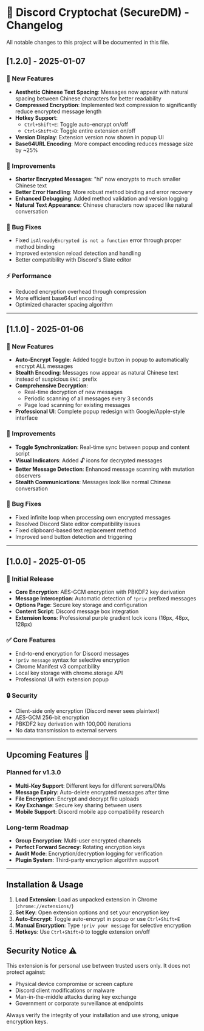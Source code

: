 # 📄 Discord Cryptochat (SecureDM) - Changelog

All notable changes to this project will be documented in this file.

## [1.2.0] - 2025-01-07

### 🎉 New Features

- **Aesthetic Chinese Text Spacing**: Messages now appear with natural spacing between Chinese characters for better readability
- **Compressed Encryption**: Implemented text compression to significantly reduce encrypted message length
- **Hotkey Support**:
  - `Ctrl+Shift+E`: Toggle auto-encrypt on/off
  - `Ctrl+Shift+D`: Toggle entire extension on/off
- **Version Display**: Extension version now shown in popup UI
- **Base64URL Encoding**: More compact encoding reduces message size by ~25%

### 🔧 Improvements

- **Shorter Encrypted Messages**: "hi" now encrypts to much smaller Chinese text
- **Better Error Handling**: More robust method binding and error recovery
- **Enhanced Debugging**: Added method validation and version logging
- **Natural Text Appearance**: Chinese characters now spaced like natural conversation

### 🐛 Bug Fixes

- Fixed `isAlreadyEncrypted is not a function` error through proper method binding
- Improved extension reload detection and handling
- Better compatibility with Discord's Slate editor

### ⚡ Performance

- Reduced encryption overhead through compression
- More efficient base64url encoding
- Optimized character spacing algorithm

---

## [1.1.0] - 2025-01-06

### 🎉 New Features

- **Auto-Encrypt Toggle**: Added toggle button in popup to automatically encrypt ALL messages
- **Stealth Encoding**: Messages now appear as natural Chinese text instead of suspicious `ENC:` prefix
- **Comprehensive Decryption**:
  - Real-time decryption of new messages
  - Periodic scanning of all messages every 3 seconds
  - Page load scanning for existing messages
- **Professional UI**: Complete popup redesign with Google/Apple-style interface

### 🔧 Improvements

- **Toggle Synchronization**: Real-time sync between popup and content script
- **Visual Indicators**: Added 🔓 icons for decrypted messages
- **Better Message Detection**: Enhanced message scanning with mutation observers
- **Stealth Communications**: Messages look like normal Chinese conversation

### 🐛 Bug Fixes

- Fixed infinite loop when processing own encrypted messages
- Resolved Discord Slate editor compatibility issues
- Fixed clipboard-based text replacement method
- Improved send button detection and triggering

---

## [1.0.0] - 2025-01-05

### 🎉 Initial Release

- **Core Encryption**: AES-GCM encryption with PBKDF2 key derivation
- **Message Interception**: Automatic detection of `!priv` prefixed messages
- **Options Page**: Secure key storage and configuration
- **Content Script**: Discord message box integration
- **Extension Icons**: Professional purple gradient lock icons (16px, 48px, 128px)

### ✅ Core Features

- End-to-end encryption for Discord messages
- `!priv message` syntax for selective encryption
- Chrome Manifest v3 compatibility
- Local key storage with chrome.storage API
- Professional UI with extension popup

### 🔒 Security

- Client-side only encryption (Discord never sees plaintext)
- AES-GCM 256-bit encryption
- PBKDF2 key derivation with 100,000 iterations
- No data transmission to external servers

---

## Upcoming Features 🚀

### Planned for v1.3.0

- **Multi-Key Support**: Different keys for different servers/DMs
- **Message Expiry**: Auto-delete encrypted messages after time
- **File Encryption**: Encrypt and decrypt file uploads
- **Key Exchange**: Secure key sharing between users
- **Mobile Support**: Discord mobile app compatibility research

### Long-term Roadmap

- **Group Encryption**: Multi-user encrypted channels
- **Perfect Forward Secrecy**: Rotating encryption keys
- **Audit Mode**: Encryption/decryption logging for verification
- **Plugin System**: Third-party encryption algorithm support

---

## Installation & Usage

1. **Load Extension**: Load as unpacked extension in Chrome (`chrome://extensions/`)
2. **Set Key**: Open extension options and set your encryption key
3. **Auto-Encrypt**: Toggle auto-encrypt in popup or use `Ctrl+Shift+E`
4. **Manual Encryption**: Type `!priv your message` for selective encryption
5. **Hotkeys**: Use `Ctrl+Shift+D` to toggle extension on/off

## Security Notice ⚠️

This extension is for personal use between trusted users only. It does not protect against:

- Physical device compromise or screen capture
- Discord client modifications or malware
- Man-in-the-middle attacks during key exchange
- Government or corporate surveillance at endpoints

Always verify the integrity of your installation and use strong, unique encryption keys.
